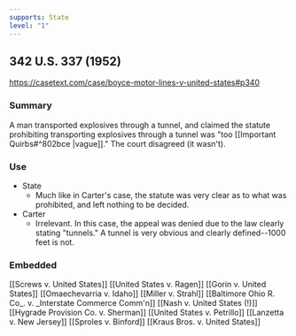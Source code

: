 ```yaml
---
supports: State
level: "1"
---
```

## 342 U.S. 337 (1952)

https://casetext.com/case/boyce-motor-lines-v-united-states#p340

### Summary

A man transported explosives through a tunnel, and claimed the statute prohibiting transporting explosives through a tunnel was "too [[Important Quirbs#^802bce |vague]]."
The court disagreed (it wasn't).
### Use

* State
	* Much like in Carter's case, the statute was very clear as to what was prohibited, and left nothing to be decided.
* Carter
	* Irrelevant. In this case, the appeal was denied due to the law clearly stating "tunnels." A tunnel is very obvious and clearly defined--1000 feet is not. 

### Embedded

[[Screws v. United States]]
[[United States v. Ragen]]
[[Gorin v. United States]]
[[Omaechevarria v. Idaho]]
[[Miller v. Strahl]]
[[Baltimore Ohio R. Co_. v. _Interstate Commerce Comm'n]]
[[Nash v. United States (!)]]
[[Hygrade Provision Co. v. Sherman]]
[[United States v. Petrillo]]
[[Lanzetta v. New Jersey]]
[[Sproles v. Binford]]
[[Kraus Bros. v. United States]]